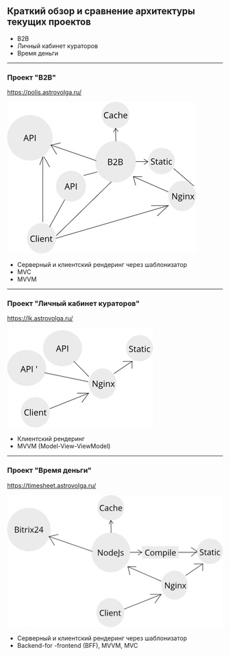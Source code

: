 ## Краткий обзор и сравнение архитектуры текущих проектов
 
-  B2B
-  Личный кабинет кураторов
-  Время деньги

---

### Проект "B2B"
https://polis.astrovolga.ru/

![scheme](./scheme_b2b.png)

- Серверный и клиентский рендеринг через шаблонизатор
- MVC
- MVVM

---

### Проект "Личный кабинет кураторов"
https://lk.astrovolga.ru/

![scheme](./scheme_lk.png)

- Клиентский рендеринг
- MVVM (Model-View-ViewModel)


---

### Проект "Время деньги"
https://timesheet.astrovolga.ru/

![scheme](./scheme_timesheet.png)

- Серверный и клиентский рендеринг через шаблонизатор
- Backend-for -frontend (BFF), MVVM, MVC
